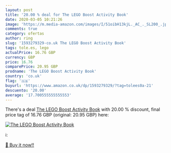 ```yaml
---
layout: post
title: '20.00 % deal for The LEGO Boost Activity Book'
date: 2020-03-05 10:21:26
image: 'https://m.media-amazon.com/images/I/51oibH13kjL._AC_._SL200_.jpg'
comments: true
category: ofertas
author: ring
slug: '1593279329-co.uk The LEGO Boost Activity Book'
tags: tole.es, lego
actualPrice: 16.76 GBP
currency: GBP
price: 16.76
comparePrice: 20.95 GBP
prodname: 'The LEGO Boost Activity Book'
country: 'co.uk'
flag: '🇬🇧'
buyurl: 'https://www.amazon.co.uk/dp/1593279329/?tag=tolees0a-21'
descuento: '20.00'
average: '17.700555555555553'
---
```


There's a deal [The LEGO Boost Activity Book](https://www.amazon.co.uk/dp/1593279329/?tag=tolees0a-21)  with  20.00 % discount, final price tag of  16.76 GBP (original: 20.95 GBP) here:

[![The LEGO Boost Activity Book](https://m.media-amazon.com/images/I/51oibH13kjL._AC_._SL200_.jpg)](https://www.amazon.co.uk/dp/1593279329/?tag=tolees0a-21)

ℹ️:


[🛒 Buy it now!!](https://www.amazon.co.uk/dp/1593279329/?tag=tolees0a-21)
